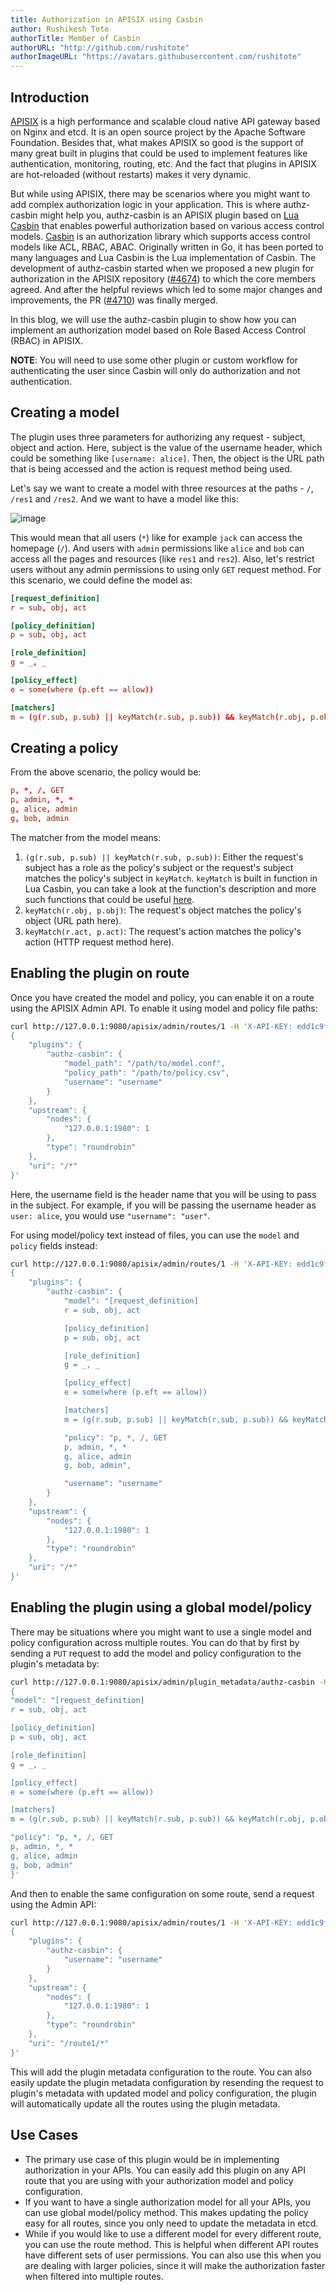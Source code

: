 ```yaml
---
title: Authorization in APISIX using Casbin
author: Rushikesh Tote
authorTitle: Member of Casbin
authorURL: "http://github.com/rushitote"
authorImageURL: "https://avatars.githubusercontent.com/rushitote"
---
```


## Introduction

[APISIX](https://apisix.apache.org/) is a high performance and scalable cloud native API gateway based on Nginx and etcd. It is an open source project by the Apache Software Foundation. Besides that, what makes APISIX so good is the support of many great built in plugins that could be used to implement features like authentication, monitoring, routing, etc. And the fact that plugins in APISIX are hot-reloaded (without restarts) makes it very dynamic.

But while using APISIX, there may be scenarios where you might want to add complex authorization logic in your application. This is where authz-casbin might help you, authz-casbin is an APISIX plugin based on [Lua Casbin](https://github.com/casbin/lua-casbin/) that enables powerful authorization based on various access control models. [Casbin](https://casbin.io/) is an authorization library which supports access control models like ACL, RBAC, ABAC. Originally written in Go, it has been ported to many languages and Lua Casbin is the Lua implementation of Casbin. The development of authz-casbin started when we proposed a new plugin for authorization in the APISIX repository ([#4674](https://github.com/apache/apisix/issues/4674)) to which the core members agreed. And after the helpful reviews which led to some major changes and improvements, the PR ([#4710](https://github.com/apache/apisix/pull/4710)) was finally merged. 

In this blog, we will use the authz-casbin plugin to show how you can implement an authorization model based on Role Based Access Control (RBAC) in APISIX.

**NOTE**: You will need to use some other plugin or custom workflow for authenticating the user since Casbin will only do authorization and not authentication.

## Creating a model

The plugin uses three parameters for authorizing any request - subject, object and action. Here, subject is the value of  the username header, which could be something like `[username: alice]`. Then, the object is the URL path that is being accessed and the action is request method being used.

Let's say we want to create a model with three resources at the paths - `/`, `/res1` and `/res2`. And we want to have a model like this:

![image](https://i.imgur.com/7BlvBNR.png)

This would mean that all users (`*`) like for example `jack` can access the homepage (`/`). And users with `admin` permissions like `alice` and `bob` can access all the pages and resources (like `res1` and `res2`). Also, let's restrict users without any admin permissions to using only `GET` request method. For this scenario, we could define the model as:

```conf
[request_definition]
r = sub, obj, act

[policy_definition]
p = sub, obj, act

[role_definition]
g = _, _

[policy_effect]
e = some(where (p.eft == allow))

[matchers]
m = (g(r.sub, p.sub) || keyMatch(r.sub, p.sub)) && keyMatch(r.obj, p.obj) && keyMatch(r.act, p.act)
```

## Creating a policy

From the above scenario, the policy would be:

```conf
p, *, /, GET
p, admin, *, *
g, alice, admin
g, bob, admin
```

The matcher from the model means:

1. `(g(r.sub, p.sub) || keyMatch(r.sub, p.sub))`: Either the request's subject has a role as the policy's subject or the request's subject matches the policy's subject in `keyMatch`. `keyMatch` is built in function in Lua Casbin, you can take a look at the function's description and more such functions that could be useful [here](https://github.com/casbin/lua-casbin/blob/master/src/util/BuiltInFunctions.lua).
2. `keyMatch(r.obj, p.obj)`: The request's object matches the policy's object (URL path here).
3. `keyMatch(r.act, p.act)`: The request's action matches the policy's action (HTTP request method here).

## Enabling the plugin on route

Once you have created the model and policy, you can enable it on a route using the APISIX Admin API. To enable it using model and policy file paths:

```sh
curl http://127.0.0.1:9080/apisix/admin/routes/1 -H 'X-API-KEY: edd1c9f034335f136f87ad84b625c8f1' -X PUT -d '
{
    "plugins": {
        "authz-casbin": {
            "model_path": "/path/to/model.conf",
            "policy_path": "/path/to/policy.csv",
            "username": "username"
        }
    },
    "upstream": {
        "nodes": {
            "127.0.0.1:1980": 1
        },
        "type": "roundrobin"
    },
    "uri": "/*"
}'
```

Here, the username field is the header name that you will be using to pass in the subject. For example, if you will be passing the username header as `user: alice`, you would use `"username": "user"`.

For using model/policy text instead of files, you can use the `model` and `policy` fields instead:

```sh
curl http://127.0.0.1:9080/apisix/admin/routes/1 -H 'X-API-KEY: edd1c9f034335f136f87ad84b625c8f1' -X PUT -d '
{
    "plugins": {
        "authz-casbin": {
            "model": "[request_definition]
            r = sub, obj, act

            [policy_definition]
            p = sub, obj, act

            [role_definition]
            g = _, _

            [policy_effect]
            e = some(where (p.eft == allow))

            [matchers]
            m = (g(r.sub, p.sub) || keyMatch(r.sub, p.sub)) && keyMatch(r.obj, p.obj) && keyMatch(r.act, p.act)",

            "policy": "p, *, /, GET
            p, admin, *, *
            g, alice, admin
            g, bob, admin",

            "username": "username"
        }
    },
    "upstream": {
        "nodes": {
            "127.0.0.1:1980": 1
        },
        "type": "roundrobin"
    },
    "uri": "/*"
}'
```

## Enabling the plugin using a global model/policy

There may be situations where you might want to use a single model and policy configuration across multiple routes. You can do that by first by sending a `PUT` request to add the model and policy configuration to the plugin's metadata by:

```sh
curl http://127.0.0.1:9080/apisix/admin/plugin_metadata/authz-casbin -H 'X-API-KEY: edd1c9f034335f136f87ad84b625c8f1' -i -X PUT -d '
{
"model": "[request_definition]
r = sub, obj, act

[policy_definition]
p = sub, obj, act

[role_definition]
g = _, _

[policy_effect]
e = some(where (p.eft == allow))

[matchers]
m = (g(r.sub, p.sub) || keyMatch(r.sub, p.sub)) && keyMatch(r.obj, p.obj) && keyMatch(r.act, p.act)",

"policy": "p, *, /, GET
p, admin, *, *
g, alice, admin
g, bob, admin"
}'
```

And then to enable the same configuration on some route, send a request using the Admin API:

```sh
curl http://127.0.0.1:9080/apisix/admin/routes/1 -H 'X-API-KEY: edd1c9f034335f136f87ad84b625c8f1' -X PUT -d '
{
    "plugins": {
        "authz-casbin": {
            "username": "username"
        }
    },
    "upstream": {
        "nodes": {
            "127.0.0.1:1980": 1
        },
        "type": "roundrobin"
    },
    "uri": "/route1/*"
}'
```

This will add the plugin metadata configuration to the route. You can also easily update the plugin metadata configuration by resending the request to plugin's metadata with updated model and policy configuration, the plugin will automatically update all the routes using the plugin metadata. 

## Use Cases

- The primary use case of this plugin would be in implementing authorization in your APIs. You can easily add this plugin on any API route that you are using with your authorization model and policy configuration. 
- If you want to have a single authorization model for all your APIs, you can use global model/policy method. This makes updating the policy easy for all routes, since you only need to update the metadata in etcd.
- While if you would like to use a different model for every different route, you can use the route method. This is helpful when different API routes have different sets of user permissions. You can also use this when you are dealing with larger policies, since it will make the authorization faster when filtered into multiple routes.
